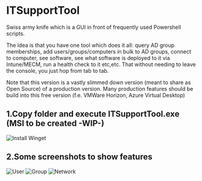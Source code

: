 # ITSupportTool
Swiss army knife which is a GUI in front of frequently used Powershell scripts.

The idea is that you have one tool which does it all: query AD group memberships, add users/groups/computers in bulk to AD groups, connect to computer, see software, see what software is deployed to it via Intune/MECM, run a health check to it etc,etc. That without needing to leave the console, you just hop from tab to tab.

Note that this version is a vastly slimmed down version (meant to share as Open Source) of a production version. Many production features should be build into this free version (f.e. VMWare Horizon, Azure Virtual Desktop)

1.Copy folder and execute ITSupportTool.exe (MSI to be created -WIP-)
---------------------------------------
![Install Winget](https://user-images.githubusercontent.com/43472567/173589587-7a659428-5aaa-4b47-807d-d954c04d4c6c.png)

2.Some screenshots to show features
----------------------------------------
![User](https://user-images.githubusercontent.com/43472567/173591972-be5e2e59-6768-4507-8e72-eeb496468d01.png)
![Group](https://user-images.githubusercontent.com/43472567/173593410-a9461ea3-90c6-4a21-9eaf-7a26342b2a86.png)
![Network](https://user-images.githubusercontent.com/43472567/173593441-bab7eb03-8117-48e1-946e-ee3f17d09c9d.png)
